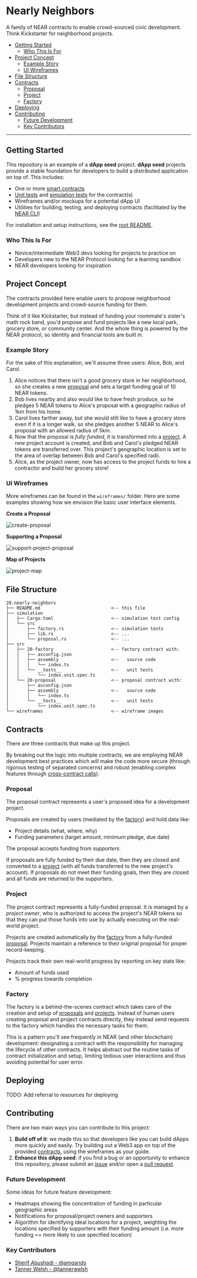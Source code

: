 # Nearly Neighbors

A family of NEAR contracts to enable crowd-sourced civic development. Think Kickstarter for neighborhood projects.

- [Getting Started](#getting-started)
  - [Who This Is For](#who-this-is-for)
- [Project Concept](#project-concept)
  - [Example Story](#example-story)
  - [UI Wireframes](#ui-wireframes)
- [File Structure](#file-structure)
- [Contracts](#contracts)
  - [Proposal](#proposal)
  - [Project](#project)
  - [Factory](#factory)
- [Deploying](#deploying)
- [Contributing](#contributing)
  - [Future Development](#future-development)
  - [Key Contributors](#key-contributors)

---
## Getting Started

This repository is an example of a **dApp seed** project. **dApp seed** projects provide a stable foundation for developers to build a distributed application on top of. This includes:

- One or more [smart contracts](https://docs.near.org/docs/roles/developer/contracts/intro)
- [Unit tests](https://docs.near.org/docs/roles/developer/contracts/test-contracts#unit-tests) and [simulation tests](https://docs.near.org/docs/roles/developer/contracts/test-contracts#simulation-tests) for the contract(s)
- Wireframes and/or mockups for a potential dApp UI
- Utilities for building, testing, and deploying contracts (facilitated by the [NEAR CLI](https://docs.near.org/docs/development/near-cli))

For installation and setup instructions, see the [root README](../../README.md).

### Who This Is For

- Novice/intermediate Web3 devs looking for projects to practice on
- Developers new to the NEAR Protocol looking for a learning sandbox
- NEAR developers looking for inspiration

## Project Concept

The contracts provided here enable users to propose neighborhood development projects and crowd-source funding for them.

Think of it like Kickstarter, but instead of funding your roommate's sister's math rock band, you'd propose and fund projects like a new local park, grocery store, or community center. And the whole thing is powered by the NEAR protocol, so identity and financial tools are built in.

### Example Story

For the sake of this explanation, we'll assume three users: Alice, Bob, and Carol.

1. Alice notices that there isn't a good grocery store in her neighborhood, so she creates a new [proposal](#proposal) and sets a target funding goal of 10 NEAR tokens.
2. Bob lives nearby and also would like to have fresh produce, so he pledges 5 NEAR tokens to Alice's proposal with a geographic radius of 1km from his home.
3. Carol lives farther away, but she would still like to have a grocery store even if it is a longer walk, so she pledges another 5 NEAR to Alice's proposal with an allowed radius of 5km.
4. Now that the proposal is _fully funded_, it is transformed into a [project](#project). A new project account is created, and Bob and Carol's pledged NEAR tokens are transferred over. This project's geographic location is set to the area of overlap between Bob and Carol's specified radii.
5. Alice, as the project owner, now has access to the project funds to hire a contractor and build her grocery store!

### UI Wireframes

More wireframes can be found in the `wireframes/` folder. Here are some examples showing how we envision the basic user interface elements.

**Create a Proposal**

![create-proposal](wireframes/create_proposal.png)

**Supporting a Proposal**

![support-project-proposal](wireframes/support_proposal_modal.png)

**Map of Projects**

![project-map](wireframes/project_map.png)

## File Structure

```
20.nearly-neighbors
├── README.md                           <-- this file
├── simulation
│   ├── Cargo.toml                      <-- simulation test config
│   └── src
│       ├── factory.rs                  <-- simulation tests
│       ├── lib.rs                      <-- ...
│       └── proposal.rs                 <-- ...
├── src
│   ├── 20-factory                      <-- factory contract with:
│   │   ├── asconfig.json
│   │   ├── assembly                    <--   source code
│   │   │   └── index.ts
│   │   └── __tests__                   <--   unit tests
│   │       └── index.unit.spec.ts
│   └── 20-proposal                     <-- proposal contract with:
│       ├── asconfig.json
│       ├── assembly                    <--   source code
│       │   └── index.ts
│       └── __tests__                   <--   unit tests
│           └── index.unit.spec.ts
└── wireframes                          <-- wireframe images
```

## Contracts

There are three contracts that make up this project.

By breaking out the logic into multiple contracts, we are employing NEAR development best practices which will make the code more secure (through rigorous testing of separated concerns) and robust (enabling complex features through [cross-contract calls](https://docs.near.org/docs/tutorials/how-to-write-contracts-that-talk-to-each-other)).

### Proposal

The proposal contract represents a user's proposed idea for a development project.

Proposals are created by users (mediated by the [factory](#factory)) and hold data like:

- Project details (what, where, why)
- Funding parameters (target amount, minimum pledge, due date)

The proposal accepts funding from _supporters_.

If proposals are fully funded by their due date, then they are closed and converted to a [project](#project) (with all funds transferred to the new project's account).
If proposals do not meet their funding goals, then they are closed and all funds are returned to the supporters.

### Project

The project contract represents a fully-funded proposal. It is managed by a _project owner_, who is authorized to access the project's NEAR tokens so that they can put those funds into use by actually executing on the real-world project.

Projects are created automatically by the [factory](#factory) from a fully-funded [proposal](#proposal). Projects maintain a reference to their original proposal for proper record-keeping.

Projects track their own real-world progress by reporting on key stats like:

- Amount of funds used
- % progress towards completion

### Factory

The factory is a behind-the-scenes contract which takes care of the creation and setup of [proposals](#proposal) and [projects](#project). Instead of human users creating proposal and project contracts directly, they instead send requests to the factory which handles the necessary tasks for them.

This is a pattern you'll see frequently in NEAR (and other blockchain) development: designating a contract with the responsibility for managing the lifecycle of other contracts. It helps abstract out the routine tasks of contract initialization and setup, limiting tedious user interactions and thus avoiding potential for user error.

## Deploying

TODO: Add referral to resources for deploying

## Contributing

There are two main ways you can contribute to this project:

1. **Build off of it**: we made this so that developers like you can build dApps more quickly and easily. Try building out a Web3 app on top of the provided [contracts](#contracts), using the wireframes as your guide.
2. **Enhance this dApp seed**: if you find a bug or an opportunity to enhance this repository, please submit an [issue](https://github.com/near-examples/cross-contract-calls/issues) and/or open a [pull request](https://github.com/near-examples/cross-contract-calls/pulls).

### Future Development

Some ideas for future feature development:

- Heatmaps showing the concentration of funding in particular geographic areas
- Notifications for proposal/project owners and supporters
- Algorithm for identifying ideal locations for a project, weighting the locations specified by supporters with their funding amount (i.e. more funding == more likely to use specified location)

### Key Contributors

- [Sherif Abushadi - @amgando](https://github.com/amgando)
- [Tanner Welsh - @tannerwelsh](https://github.com/tannerwelsh)
